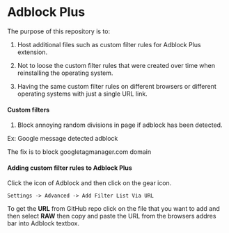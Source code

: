 # Adblock Plus

The purpose of this repository is to:

1. Host additional files such as custom filter rules for Adblock Plus extension.

2. Not to loose the custom filter rules that were created over time when reinstalling the operating system.
   
3. Having the same custom filter rules on different browsers or different operating systems with just a single URL link.

#### Custom filters

1. Block annoying random divisions in page if adblock has been detected.


Ex: Google message detected adblock

The fix is to block googletagmanager.com domain

#### Adding custom filter rules to Adblock Plus

Click the icon of Adblock and then click on the gear icon.

`Settings -> Advanced -> Add Filter List Via URL`

To get the **URL** from GitHub repo click on the file that you want to add and then select **RAW** then copy and paste the URL from the browsers addres bar into Adblock textbox.
